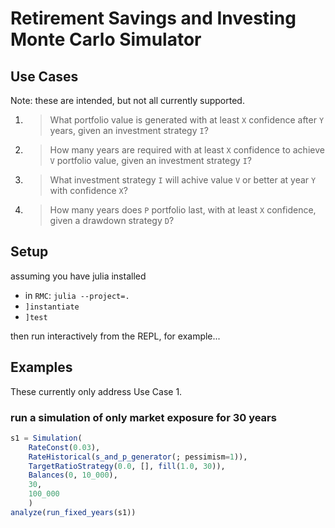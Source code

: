 # Retirement Savings and Investing Monte Carlo Simulator

## Use Cases
Note: these are intended, but not all currently supported.
1. > What portfolio value is generated with at least `X` confidence after `Y` years, given an investment strategy `I`?
2. > How many years are required with at least `X` confidence to achieve `V` portfolio value, given an investment strategy `I`?
3. > What investment strategy `I` will achive value `V` or better at year `Y` with confidence `X`?
4. > How many years does `P` portfolio last, with at least `X` confidence, given a drawdown strategy `D`?

## Setup
assuming you have julia installed

- in `RMC`: `julia --project=.`
- `]instantiate`
- `]test`

then run interactively from the REPL, for example...

## Examples

These currently only address Use Case 1.

### run a simulation of only market exposure for 30 years
```julia
s1 = Simulation(
    RateConst(0.03),
    RateHistorical(s_and_p_generator(; pessimism=1)),
    TargetRatioStrategy(0.0, [], fill(1.0, 30)),
    Balances(0, 10_000),
    30,
    100_000
    )
analyze(run_fixed_years(s1))
```
